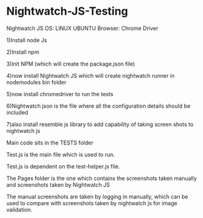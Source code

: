 # Nightwatch-JS-Testing

Nightwatch JS
OS: LINUX UBUNTU
Browser: Chrome Driver



1)Install node Js

2)Install npm

3)Init NPM (which will create the package.json file)

4)now install Nightwatch JS which will create nightwatch runner in nodemodules bin folder

5)now install chromedriver to run the tests

6)Nightwatch json is the file where all the configuration details should be included

7)also install resemble js library to add capability of taking screen shots to nightwatch js

Main code sits in the TESTS folder

Test.js is the main file which is used to run.

Test.js is dependent on the test-helper.js file.

The Pages folder is the one which contains the screenshots taken manually and screenshots taken by Nightwatch JS

The manual screenshots are taken by logging in manually, which can be used to compare with screenshots taken by nightwatch js for image validation.





